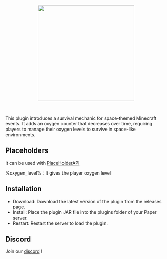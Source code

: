 <p align="center">
  <a href="https://marcusk.fun">
    <img src="https://pub-b31b31f6e14f434a89d34d3c70d8e9f5.r2.dev/Screenshot%202024-07-07%20142221.png" height="300px">
  </a>
</p>

&nbsp;


This plugin introduces a survival mechanic for space-themed Minecraft events. It adds an oxygen counter that decreases over time, requiring players to manage their oxygen levels to survive in space-like environments.

## Placeholders
It can be used with [PlaceHolderAPI](https://github.com/PlaceholderAPI/PlaceholderAPI)

%oxygen_level% : It gives the player oxygen level

## Installation

- Download: Download the latest version of the plugin from the releases page.
- Install: Place the plugin JAR file into the plugins folder of your Paper server.
- Restart: Restart the server to load the plugin.

## Discord

Join our
[discord](https://discord.gg/marcusk) !


<!-- markdownlint-restore -->
<!-- prettier-ignore-end -->

<!-- ALL-CONTRIBUTORS-LIST:END -->
